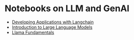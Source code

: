 # Notebooks on LLM and GenAI

- [Developing Applications with Langchain](./Developing%20Applications%20with%Langchain/)
- [Introduction to Large Language Models](./Introduction%20to%20Large%20Language%20Models/)
- [Llama Fundamentals](./Llama%20Fundamentals/)